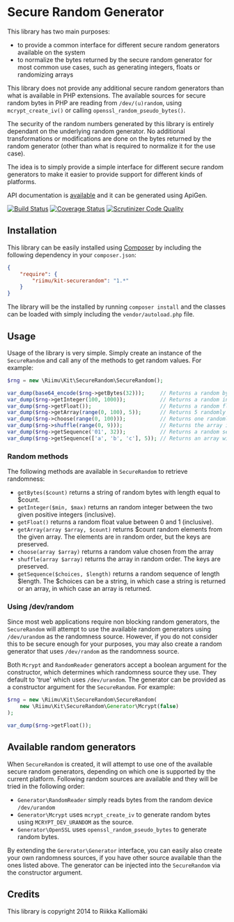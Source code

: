# Secure Random Generator #

This library has two main purposes:

  * to provide a common interface for different secure random generators
    available on the system
  * to normalize the bytes returned by the secure random generator for most
    common use cases, such as generating integers, floats or randomizing arrays

This library does not provide any additional secure random generators than what
is available in PHP extensions. The available sources for secure random bytes
in PHP are reading from `/dev/(u)random`, using `mcrypt_create_iv()` or calling
`openssl_random_pseudo_bytes()`.

The security of the random numbers generated by this library is entirely
dependant on the underlying random generator. No additional transformations or
modifications are done on the bytes returned by the random generator (other than
what is required to normalize it for the use case).

The idea is to simply provide a simple interface for different secure random
generators to make it easier to provide support for different kinds of
platforms.

API documentation is [available](http://kit.riimu.net/api/securerandom/) and it
can be generated using ApiGen.

[![Build Status](https://travis-ci.org/Riimu/Kit-SecureRandom.svg?branch=master)](https://travis-ci.org/Riimu/Kit-SecureRandom)
[![Coverage Status](https://coveralls.io/repos/Riimu/Kit-SecureRandom/badge.png)](https://coveralls.io/r/Riimu/Kit-SecureRandom)
[![Scrutinizer Code Quality](https://scrutinizer-ci.com/g/Riimu/Kit-SecureRandom/badges/quality-score.png?b=master)](https://scrutinizer-ci.com/g/Riimu/Kit-SecureRandom/?branch=master)

## Installation ##

This library can be easily installed using [Composer](http://getcomposer.org/)
by including the following dependency in your `composer.json`:

```json
{
    "require": {
        "riimu/kit-securerandom": "1.*"
    }
}
```

The library will be the installed by running `composer install` and the classes
can be loaded with simply including the `vendor/autoload.php` file.

## Usage ##

Usage of the library is very simple. Simply create an instance of the
`SecureRandom` and call any of the methods to get random values. For example:

```php
$rng = new \Riimu\Kit\SecureRandom\SecureRandom();

var_dump(base64_encode($rng->getBytes(32)));     // Returns a random byte string
var_dump($rng->getInteger(100, 1000));           // Returns a random integer between 100 and 1000
var_dump($rng->getFloat());                      // Returns a random float between 0 and 1
var_dump($rng->getArray(range(0, 100), 5));      // Returns 5 randomly selected elements from the array
var_dump($rng->choose(range(0, 100)));           // Returns one randomly chosen value from the array
var_dump($rng->shuffle(range(0, 9)));            // Returns the array in random order
var_dump($rng->getSequence('01', 32));           // Returns a random sequence of 0s and 1s with length of 32
var_dump($rng->getSequence(['a', 'b', 'c'], 5)); // Returns an array with 5 elements randomly chosen from 'a', 'b', and 'c'
```

### Random methods ###

The following methods are available in `SecureRandom` to retrieve randomness:

  * `getBytes($count)` returns a string of random bytes with length equal to
    $count.
  * `getInteger($min, $max)` returns an random integer between the two given
    positive integers (inclusive).
  * `getFloat()` returns a random float value between 0 and 1 (inclusive).
  * `getArray(array $array, $count)` returns $count random elements from the
    given array. The elements are in random order, but the keys are preserved.
  * `choose(array $array)` returns a random value chosen from the array
  * `shuffle(array $array)` returns the array in random order. The keys are
    preserved.
  * `getSequence($choices, $length)` returns a random sequence of length
    $length. The $choices can be a string, in which case a string is returned
    or an array, in which case an array is returned.

### Using /dev/random ###

Since most web applications require non blocking random generators, the
`SecureRandom` will attempt to use the available random generators using
`/dev/urandom` as the randomness source. However, if you do not consider this
to be secure enough for your purposes, you may also create a random generator
that uses `/dev/random` as the randomness source.

Both `Mcrypt` and `RandomReader` generators accept a boolean argument for the
constructor, which determines which randomness source they use. They default to
'true' which uses `/dev/urandom`. The generator can be provided as a
constructor argument for the `SecureRandom`. For example:

```php
$rng = new \Riimu\Kit\SecureRandom\SecureRandom(
    new \Riimu\Kit\SecureRandom\Generator\Mcrypt(false)
);

var_dump($rng->getFloat());
```

## Available random generators ##

When `SecureRandom` is created, it will attempt to use one of the available
secure random generators, depending on which one is supported by the current
platform. Following random sources are available and they will be tried in the
following order:

  * `Generator\RandomReader` simply reads bytes from the random device
    `/dev/urandom`
  * `Generator\Mcrypt` uses `mcrypt_create_iv` to generate random bytes using
    `MCRYPT_DEV_URANDOM` as the source.
  * `Generator\OpenSSL` uses `openssl_random_pseudo_bytes` to generate random
    bytes.

By extending the `Gererator\Generator` interface, you can easily also create
your own randomness sources, if you have other source available than the ones
listed above. The generator can be injected into the `SecureRandom` via the
constructor argument.

## Credits ##

This library is copyright 2014 to Riikka Kalliomäki
